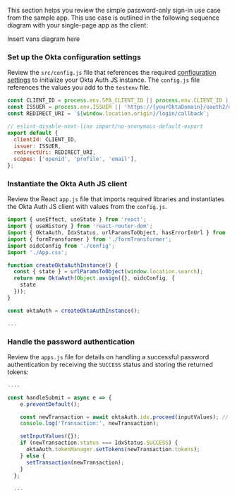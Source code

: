 This section helps you review the simple password-only sign-in use case from the sample app. This use case is outlined in the following sequence diagram with your single-page app as the client:

Insert vans diagram here

### Set up the Okta configuration settings

Review the `src/config.js` file that references the required [configuration settings](#configuration-settings) to initialize your Okta Auth JS instance. The `config.js` file references the values you add to the `testenv` file.

```JavaScript
const CLIENT_ID = process.env.SPA_CLIENT_ID || process.env.CLIENT_ID || '{clientId}';
const ISSUER = process.env.ISSUER || 'https://{yourOktaDomain}/oauth2/default';
const REDIRECT_URI = `${window.location.origin}/login/callback`;

// eslint-disable-next-line import/no-anonymous-default-export
export default {
  clientId: CLIENT_ID,
  issuer: ISSUER,
  redirectUri: REDIRECT_URI,
  scopes: ['openid', 'profile', 'email'],
};
```

### Instantiate the Okta Auth JS client

Review the React `app.js` file that imports required libraries and instantiates the Okta Auth JS client with values from the `config.js`.

```JavaScript
import { useEffect, useState } from 'react';
import { useHistory } from 'react-router-dom';
import { OktaAuth, IdxStatus, urlParamsToObject, hasErrorInUrl } from '@okta/okta-auth-js';
import { formTransformer } from './formTransformer';
import oidcConfig from './config';
import './App.css';

function createOktaAuthInstance() {
  const { state } = urlParamsToObject(window.location.search);
  return new OktaAuth(Object.assign({}, oidcConfig, {
    state
  }));
}

const oktaAuth = createOktaAuthInstance();

...
```

### Handle the password authentication

Review the `apps.js` file for details on handling a successful password authentication by receiving the `SUCCESS` status and storing the returned tokens:

```JavaScript
....

const handleSubmit = async e => {
    e.preventDefault();

    const newTransaction = await oktaAuth.idx.proceed(inputValues); // inputValues = username, password
    console.log('Transaction:', newTransaction);

    setInputValues({});
    if (newTransaction.status === IdxStatus.SUCCESS) {
      oktaAuth.tokenManager.setTokens(newTransaction.tokens);
    } else {
      setTransaction(newTransaction);
    }
  };

  ...
  ```
